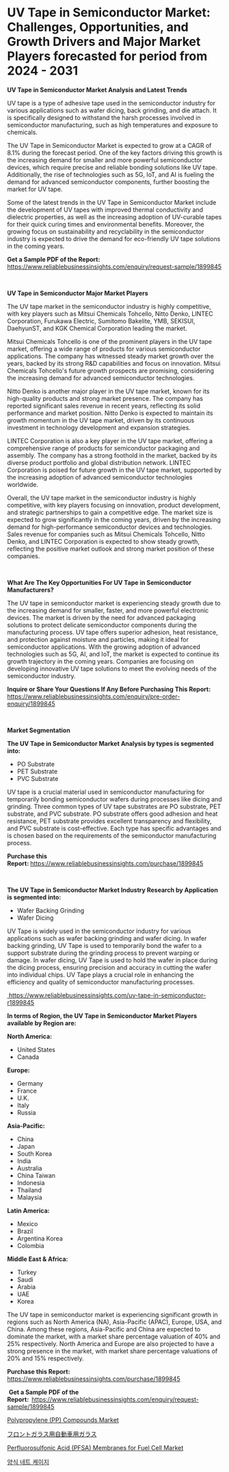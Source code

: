 <p><h1>UV Tape in Semiconductor Market: Challenges, Opportunities, and Growth Drivers and Major Market Players forecasted for period from 2024 - 2031</h1></p><p><strong>UV Tape in Semiconductor Market Analysis and Latest Trends</strong></p>
<p><p>UV tape is a type of adhesive tape used in the semiconductor industry for various applications such as wafer dicing, back grinding, and die attach. It is specifically designed to withstand the harsh processes involved in semiconductor manufacturing, such as high temperatures and exposure to chemicals.</p><p>The UV Tape in Semiconductor Market is expected to grow at a CAGR of 8.1% during the forecast period. One of the key factors driving this growth is the increasing demand for smaller and more powerful semiconductor devices, which require precise and reliable bonding solutions like UV tape. Additionally, the rise of technologies such as 5G, IoT, and AI is fueling the demand for advanced semiconductor components, further boosting the market for UV tape.</p><p>Some of the latest trends in the UV Tape in Semiconductor Market include the development of UV tapes with improved thermal conductivity and dielectric properties, as well as the increasing adoption of UV-curable tapes for their quick curing times and environmental benefits. Moreover, the growing focus on sustainability and recyclability in the semiconductor industry is expected to drive the demand for eco-friendly UV tape solutions in the coming years.</p></p>
<p><strong>Get a Sample PDF of the Report:&nbsp;</strong> <a href="https://www.reliablebusinessinsights.com/enquiry/request-sample/1899845">https://www.reliablebusinessinsights.com/enquiry/request-sample/1899845</a></p>
<p>&nbsp;</p>
<p><strong>UV Tape in Semiconductor Major Market Players</strong></p>
<p><p>The UV tape market in the semiconductor industry is highly competitive, with key players such as Mitsui Chemicals Tohcello, Nitto Denko, LINTEC Corporation, Furukawa Electric, Sumitomo Bakelite, YMB, SEKISUI, DaehyunST, and KGK Chemical Corporation leading the market. </p><p>Mitsui Chemicals Tohcello is one of the prominent players in the UV tape market, offering a wide range of products for various semiconductor applications. The company has witnessed steady market growth over the years, backed by its strong R&D capabilities and focus on innovation. Mitsui Chemicals Tohcello's future growth prospects are promising, considering the increasing demand for advanced semiconductor technologies.</p><p>Nitto Denko is another major player in the UV tape market, known for its high-quality products and strong market presence. The company has reported significant sales revenue in recent years, reflecting its solid performance and market position. Nitto Denko is expected to maintain its growth momentum in the UV tape market, driven by its continuous investment in technology development and expansion strategies.</p><p>LINTEC Corporation is also a key player in the UV tape market, offering a comprehensive range of products for semiconductor packaging and assembly. The company has a strong foothold in the market, backed by its diverse product portfolio and global distribution network. LINTEC Corporation is poised for future growth in the UV tape market, supported by the increasing adoption of advanced semiconductor technologies worldwide.</p><p>Overall, the UV tape market in the semiconductor industry is highly competitive, with key players focusing on innovation, product development, and strategic partnerships to gain a competitive edge. The market size is expected to grow significantly in the coming years, driven by the increasing demand for high-performance semiconductor devices and technologies. Sales revenue for companies such as Mitsui Chemicals Tohcello, Nitto Denko, and LINTEC Corporation is expected to show steady growth, reflecting the positive market outlook and strong market position of these companies.</p></p>
<p>&nbsp;</p>
<p><strong>What Are The Key Opportunities For UV Tape in Semiconductor Manufacturers?</strong></p>
<p><p>The UV tape in semiconductor market is experiencing steady growth due to the increasing demand for smaller, faster, and more powerful electronic devices. The market is driven by the need for advanced packaging solutions to protect delicate semiconductor components during the manufacturing process. UV tape offers superior adhesion, heat resistance, and protection against moisture and particles, making it ideal for semiconductor applications. With the growing adoption of advanced technologies such as 5G, AI, and IoT, the market is expected to continue its growth trajectory in the coming years. Companies are focusing on developing innovative UV tape solutions to meet the evolving needs of the semiconductor industry.</p></p>
<p><strong>Inquire or Share Your Questions If Any Before Purchasing This Report:</strong> <a href="https://www.reliablebusinessinsights.com/enquiry/pre-order-enquiry/1899845">https://www.reliablebusinessinsights.com/enquiry/pre-order-enquiry/1899845</a></p>
<p>&nbsp;</p>
<p><strong>Market Segmentation</strong></p>
<p><strong>The UV Tape in Semiconductor Market Analysis by types is segmented into:</strong></p>
<p><ul><li>PO Substrate</li><li>PET Substrate</li><li>PVC Substrate</li></ul></p>
<p><p>UV tape is a crucial material used in semiconductor manufacturing for temporarily bonding semiconductor wafers during processes like dicing and grinding. Three common types of UV tape substrates are PO substrate, PET substrate, and PVC substrate. PO substrate offers good adhesion and heat resistance, PET substrate provides excellent transparency and flexibility, and PVC substrate is cost-effective. Each type has specific advantages and is chosen based on the requirements of the semiconductor manufacturing process.</p></p>
<p><strong>Purchase this Report:&nbsp;</strong><a href="https://www.reliablebusinessinsights.com/purchase/1899845">https://www.reliablebusinessinsights.com/purchase/1899845</a></p>
<p>&nbsp;</p>
<p><strong>The UV Tape in Semiconductor Market Industry Research by Application is segmented into:</strong></p>
<p><ul><li>Wafer Backing Grinding</li><li>Wafer Dicing</li></ul></p>
<p><p>UV Tape is widely used in the semiconductor industry for various applications such as wafer backing grinding and wafer dicing. In wafer backing grinding, UV Tape is used to temporarily bond the wafer to a support substrate during the grinding process to prevent warping or damage. In wafer dicing, UV Tape is used to hold the wafer in place during the dicing process, ensuring precision and accuracy in cutting the wafer into individual chips. UV Tape plays a crucial role in enhancing the efficiency and quality of semiconductor manufacturing processes.</p></p>
<p><a href="https://www.reliablebusinessinsights.com/uv-tape-in-semiconductor-r1899845">&nbsp;https://www.reliablebusinessinsights.com/uv-tape-in-semiconductor-r1899845</a></p>
<p><strong>In terms of Region, the UV Tape in Semiconductor Market Players available by Region are:</strong></p>
<p>
    <p> <strong> North America: </strong>
        <ul>
            <li>United States</li>
            <li>Canada</li>
        </ul>
        </p> 
    <p> <strong> Europe: </strong>
        <ul>
            <li>Germany</li>
            <li>France</li>
            <li>U.K.</li>
            <li>Italy</li>
            <li>Russia</li>
        </ul>
        </p> 
    <p> <strong> Asia-Pacific: </strong>
        <ul>
            <li>China</li>
            <li>Japan</li>
            <li>South Korea</li>
            <li>India</li>
            <li>Australia</li>
            <li>China Taiwan</li>
            <li>Indonesia</li>
            <li>Thailand</li>
            <li>Malaysia</li>
        </ul>
        </p> 
    <p> <strong> Latin America: </strong>
        <ul>
            <li>Mexico</li>
            <li>Brazil</li>
            <li>Argentina Korea</li>
            <li>Colombia</li>
        </ul>
        </p> 
    <p> <strong> Middle East & Africa: </strong>
        <ul>
            <li>Turkey</li>
            <li>Saudi</li>
            <li>Arabia</li>
            <li>UAE</li>
            <li>Korea</li>
        </ul>
    </p>
    </p>
<p><p>The UV tape in semiconductor market is experiencing significant growth in regions such as North America (NA), Asia-Pacific (APAC), Europe, USA, and China. Among these regions, Asia-Pacific and China are expected to dominate the market, with a market share percentage valuation of 40% and 25% respectively. North America and Europe are also projected to have a strong presence in the market, with market share percentage valuations of 20% and 15% respectively.</p></p>
<p><strong>Purchase this Report: </strong><a href="https://www.reliablebusinessinsights.com/purchase/1899845">https://www.reliablebusinessinsights.com/purchase/1899845</a></p>
<p>&nbsp;<strong>Get a Sample PDF of the Report:&nbsp;&nbsp;</strong><a href="https://www.reliablebusinessinsights.com/enquiry/request-sample/1899845">https://www.reliablebusinessinsights.com/enquiry/request-sample/1899845</a></p>
<p><strong></strong></p>
<p><p><a href="https://github.com/wwwkeltoum/Market-Research-Report-List-3/blob/main/polypropylene-pp-compounds-market.md">Polypropylene (PP) Compounds Market</a></p><p><a href="https://github.com/MacyOrn/Market-Research-Report-List-1/blob/main/6061141138949.md">フロントガラス用自動車用ガラス</a></p><p><a href="https://github.com/gamblestampleyjenny50m5sl6/Market-Research-Report-List-3/blob/main/perfluorosulfonic-acid-pfsa-membranes-for-fuel-cell-market.md">Perfluorosulfonic Acid (PFSA) Membranes for Fuel Cell Market</a></p><p><a href="https://github.com/novabrown3/Market-Research-Report-List-1/blob/main/2735820145242.md">양식 네트 케이지</a></p></p>